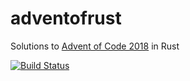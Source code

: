 # adventofrust

Solutions to [Advent of Code 2018](https://adventofcode.com/2018) in Rust

[![Build Status](https://travis-ci.org/scarvalhojr/adventofrust.svg?branch=master)](https://travis-ci.org/scarvalhojr/adventofrust)